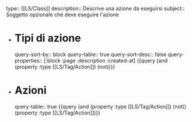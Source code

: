 type:: [[LS/Class]]
description:: Descrive una azione da eseguirsi
subject:: Soggetto opzionale che deve eseguire l'azione

- # Tipi di azione
  query-sort-by:: block
  query-table:: true
  query-sort-desc:: false
  query-properties:: [:block :page :description :created-at]
  {{query (and (property :type [[LS/Tag/Action]]) (not))}}
- # Azioni
  query-table:: true
  {{query (and (property :type [[LS/Tag/Action]]) (not))(property :type [[LS/Tag/Action]])}}